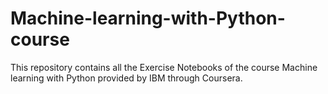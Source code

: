 # Machine-learning-with-Python-course
This repository contains all the Exercise Notebooks of the course Machine learning with Python provided by IBM through Coursera.

